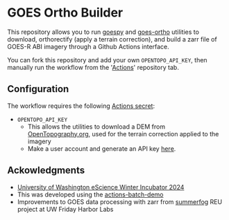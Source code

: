 # GOES Ortho Builder
This repository allows you to run [goespy](https://github.com/spestana/goes-py) and [goes-ortho](https://github.com/spestana/goes-ortho) utilities to download, orthorectify (apply a terrain correction), and build a zarr file of GOES-R ABI imagery through a Github Actions interface.

You can fork this repository and add your own `OPENTOPO_API_KEY`, then manually run the workflow from the '[Actions](https://github.com/spestana/goes-ortho-builder/actions/workflows/build-zarr.yml)' repository tab.


## Configuration

The workflow requires the following [Actions secret](https://docs.github.com/en/actions/security-guides/using-secrets-in-github-actions):
* `OPENTOPO_API_KEY`
  * This allows the utilities to download a DEM from [OpenTopography.org](https://www.opentopography.org/), used for the terrain correction applied to the imagery
  * Make a user account and generate an API key [here](https://portal.opentopography.org/requestService?service=api).


## Ackowledgments
* [University of Washington eScience Winter Incubator 2024](https://escience.washington.edu/incubator-24-glacial-lakes/)
* This was developed using the [actions-batch-demo](https://github.com/relativeorbit/actions-batch-demo)
* Improvements to GOES data processing with zarr from [summerfog](https://github.com/autumn-yng/summerfog) REU project at UW Friday Harbor Labs
